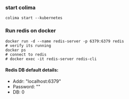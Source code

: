 ### start colima
```shell
colima start --kubernetes
```

### Run redis on docker
```shell
docker run -d --name redis-server -p 6379:6379 redis
# verify its running
docker ps
# connect to redis
# docker exec -it redis-server redis-cli
```
#### Redis DB default details:
- Addr:     "localhost:6379"
- Password: ""
- DB:       0